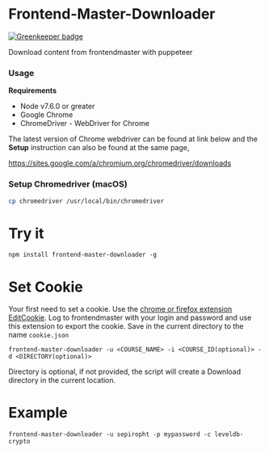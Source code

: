 # Frontend-Master-Downloader

[![Greenkeeper badge](https://badges.greenkeeper.io/sepiropht/frontend-master-downloader.svg)](https://greenkeeper.io/)

Download content from frontendmaster with puppeteer

### Usage

**Requirements**

- Node v7.6.0 or greater
- Google Chrome
- ChromeDriver - WebDriver for Chrome

The latest version of Chrome webdriver can be found at link below and the **Setup** instruction can also be found at the same page,

https://sites.google.com/a/chromium.org/chromedriver/downloads

### Setup Chromedriver (macOS)
```sh
cp chromedriver /usr/local/bin/chromedriver
```

# Try it

```
npm install frontend-master-downloader -g
```

# Set Cookie
Your first need to set a cookie. Use the [chrome or firefox extension EditCookie](http://www.editthiscookie.com/).
Log to frontendmaster with your login and password and use this extension to export the cookie. Save in the current directory to the name `cookie.json`

```
frontend-master-downloader -u <COURSE_NAME> -i <COURSE_ID(optional)> -d <DIRECTORY(optional)>
```
Directory is optional, if not provided, the script will create a Download directory in the current location.

# Example

```
frontend-master-downloader -u sepiropht -p mypassword -c leveldb-crypto

```
